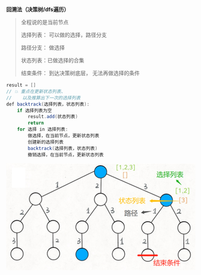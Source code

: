 **回溯法（决策树/dfs遍历）**

>全程说的是当前节点
>
>选择列表： 可以做的选择，路径分支  
>
>路径分支： 做选择
>
>状态列表：已做选择的合集  
>
>结束条件： 到达决策树底层， ⽆法再做选择的条件  

``` java
result = []
// 💥 重点在更新状态列表、
//    以及推算出下一次的选择列表
def backtrack(选择列表，状态列表):
    if 选择列表为空
        result.add(状态列表)
        return
    for 选择 in 选择列表:
        做选择，在当前节点，更新状态列表 
        创建新的选择列表 
        backtrack(选择列表，状态列表) 
        撤销选择，在当前节点，更新状态列表
```

<img src="./pictures/image-20201001230237427.png" alt="image-20201001230237427" style="zoom:50%;" />

